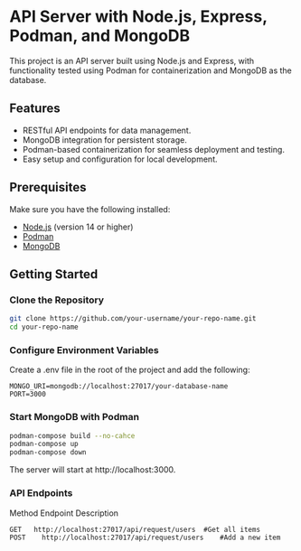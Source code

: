 # API Server with Node.js, Express, Podman, and MongoDB

This project is an API server built using Node.js and Express, with functionality tested using Podman for containerization and MongoDB as the database.

## Features

- RESTful API endpoints for data management.
- MongoDB integration for persistent storage.
- Podman-based containerization for seamless deployment and testing.
- Easy setup and configuration for local development.

## Prerequisites

Make sure you have the following installed:

- [Node.js](https://nodejs.org/) (version 14 or higher)
- [Podman](https://podman.io/)
- [MongoDB](https://www.mongodb.com/)

## Getting Started

### Clone the Repository

```bash
git clone https://github.com/your-username/your-repo-name.git
cd your-repo-name
```

### Configure Environment Variables
Create a .env file in the root of the project and add the following:

```env
MONGO_URI=mongodb://localhost:27017/your-database-name
PORT=3000
```
### Start MongoDB with Podman
```bash
podman-compose build --no-cahce
podman-compose up
podman-compose down
```

The server will start at http://localhost:3000.

### API Endpoints
Method	Endpoint	Description
```http
GET	  http://localhost:27017/api/request/users	#Get all items
POST	http://localhost:27017/api/request/users	#Add a new item
```
